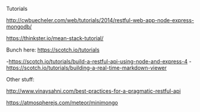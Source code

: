 Tutorials

http://cwbuecheler.com/web/tutorials/2014/restful-web-app-node-express-mongodb/

https://thinkster.io/mean-stack-tutorial/

Bunch here: https://scotch.io/tutorials

  -https://scotch.io/tutorials/build-a-restful-api-using-node-and-express-4
  -https://scotch.io/tutorials/building-a-real-time-markdown-viewer

Other stuff:

http://www.vinaysahni.com/best-practices-for-a-pragmatic-restful-api

https://atmospherejs.com/meteor/minimongo
